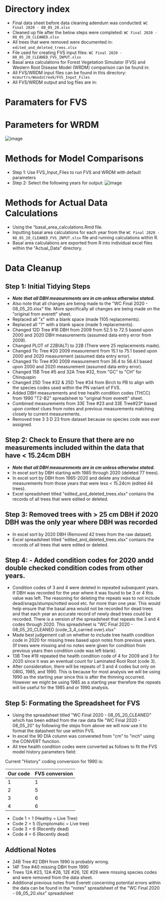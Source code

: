 # Directory index
- Final data sheet before data cleaning adendum was conducted: `WC Final 2020 - 08_05_20.xlsx`
- Cleaned up file after the below steps were completed: `WC Final 2020 - 08_05_20_CLEANED.xlsx`
- All trees that were removed were documented in: `edited_and_deleted_trees.xlsx`
- File used for creating FVS input files: `WC Final 2020 - 08_05_20_CLEANED_FVS_INPUT.xlsx`
- Basal area calculations for Forest Vegetation Simulator (FVS) and Western Root Disease Model (WRDM) comparison can be found in: 
- All FVS/WRDM input files can be found in this directory: ` mcmurtrs/WoodsCreek/FVS_Input_Files`
- All FVS/WRDM output and log files are in:


# Paramaters for FVS

# Parameters for WRDM
![image](https://user-images.githubusercontent.com/49656044/160974332-ca7210b1-3813-4116-aa9a-531981f9a31c.png)

# Methods for Model Comparisons
- Step 1: Use FVS_Input_Files to run FVS and WRDM with default parameters
- Step 2: Select the following years for output:
![image](https://user-images.githubusercontent.com/49656044/163603749-135c28c2-aec8-4521-89c6-eef7c13ade92.png)

# Methods for Actual Data Calculations
- Using the "basal_area_calculations.Rmd file.
- Inputting basal area calculations for each year from the `WC Final 2020 - 08_05_20_CLEANED_FVS_INPUT.xlsx` file and running calculations within R.
- Basal area calculations are exported from R into individual excel files within the "Actual_Data" directory.




# Data Cleanup
## Step 1: Initial Tidying Steps
- ***Note that all DBH measurements are in cm unless otherwise stated.***
- Also note that all changes are being made to the "WC Final 2020 - 08_05_20.xlsx" file. More specifically all changes are being made on the "original from everett" sheet.
- Replaced all "x" with a blank space (made 1105 replacements). 
- Replaced all "?" with a blank space (made 5 replacements).
- Changed 12D Tree #16 DBH from 2009 from 52.5 to 72.5 based upon 2000 and 2020 DBH measurements (assumed data entry error from 2009).
- Changed PLOT of 22B(ALT) to 22B (There were 25 replacements made).
- Changed 11c Tree #20 2009 measurement from 15.1 to 75.1 based upon 2000 and 2020 measurement (assumed data entry error).
- Changed 11c Tree #30 2009 measurement from 36.4 to 56.4.1 based upon 2000 and 2020 measurement (assumed data entry error).
- Changed 15B	Tree #5 and 32A	Tree #32,  from "GC" to "CH" for Chinquapin
- Changed 25D Tree #32 & 25D Tree #34 from Birch to PB to align with the species codes used within the PN variant of FVS.
- Added DBH measurements and tree health condition codes (THCC) from 1990 "T2-B2" spreadsheet to "original from everett" sheet.
- Combined measurements from 33E Tree #23 and 33E Tree#23* based upon context clues from notes and previous measurements matching closely to current measurements.
- Removed tree 3	3	D	23 from dataset because no species code was ever assigned.

## Step 2: Check to Ensure that there are no measurements included within the data that have < 15.24cm DBH
- ***Note that all DBH measurements are in cm unless otherwise stated.***
- In excel sort by DBH starting with 1985 through 2020 (deleted 77 trees).
- In excel sort by DBH from 1985-2020 and delete any individual measurements from those years that were less < 15.24cm (edited 44 trees).
- Excel spreadsheet titled "edited_and_deleted_trees.xlsx" contains the records of all trees that were edited or deleted.

## Step 3: Removed trees with > 25 cm DBH if 2020 DBH was the only year where DBH was recorded
- In excel sort by 2020 DBH (Removed 42 trees from the raw dataset).
-  Excel spreadsheet titled "edited_and_deleted_trees.xlsx" contains the records of all trees that were edited or deleted.

## Step 4: - Added condition codes for 2020 andd double checked condition codes from other years.
- Condition codes of 3 and 4 were deleted in repeated subsequent years. If DBH was recorded for the year where it was found to be 3 or 4 this value was left. The reasoning for deleting the repeats was to not include dead/snags/stumps/rotted wood etc. for more than one year. This would help ensure that the basal area would not be recorded for dead trees and that each year an accurate record of newly dead trees could be recorded. There is a version of the spreadsheet that repeats the 3 and 4 codes through 2020. This spreadsheet is "WC Final 2020 - 08_05_20_CLEANED (code_3_4_carried over).xlsx"  
- Made best judgement call on whether to include tree health condition code in 2020 for missing trees based upon notes from previous years. (If trees were missing and no notes were given for condition from previous years then condition code was left blank).
- 13B Tree #19 repeated the health condition code of 4 for 2009 and 3 for 2020 since it was an eventual count for Laminated Root Root (code 3).
- After consideration, there will be repeats of 3 and 4 codes but only on ORIG, 1985, and 1990. This is because for most analysis we will be using 1990 as the starting year since this is after the thinning occurred. However we might be using 1985 as a starting year therefore the repeats will be useful for the 1985 and or 1990 analysis.

## Step 5: Formating the Spreadsheet for FVS
- Using the spreadsheet titled "WC Final 2020 - 08_05_20_CLEANED" which has been edited from the raw data file "WC Final 2020 - 08_05_20" by following the steps from above we will now use it to format the datasheet for use within FVS.
- In excel the 90 DIA column was convereted from "cm" to "inch" using the CONVERT function.
- All tree health condition codes were converted as follows to fit the FVS model history parameters field:

Current "History" coding conversion for 1990 is:

| Our code | FVS conversion |
| --- | --- |
| 1 | 1 |
| 2 | 5 |
| 3 | 6 |
| 4 | 6 |


- Code 1 = 1 (Healthy = Live Tree)
- Code 2 = 5 (Symptomatic = Live tree)
- Code 3 = 6 (Recently dead)
- Code 4 = 6 (Recently dead)

## Addtional Notes 
- 24B Tree #2 DBH from 1990 is probably wrong.
- 14F Tree #40 missing DBH from 1990 
- Trees 12A #23, 12A #26, 12E #26, 12E #29 were missing species codes and were removed from the data sheet. 
- Additional previous notes from Everett concerning potential errors within the data can be found in the "notes" spreadsheet of the "WC Final 2020 - 08_05_20.xlsx" spreadsheet
